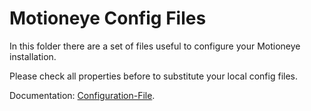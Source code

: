 # Motioneye Config Files

In this folder there are a set of files useful to configure your Motioneye installation.

Please check all properties before to substitute your local config files.

Documentation: [Configuration-File](https://github.com/ccrisan/motioneye/wiki/Configuration-File).
